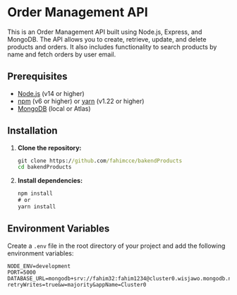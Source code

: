 # Order Management API

This is an Order Management API built using Node.js, Express, and MongoDB. The API allows you to create, retrieve, update, and delete products and orders. It also includes functionality to search products by name and fetch orders by user email.

## Prerequisites

- [Node.js](https://nodejs.org/) (v14 or higher)
- [npm](https://www.npmjs.com/) (v6 or higher) or [yarn](https://yarnpkg.com/) (v1.22 or higher)
- [MongoDB](https://www.mongodb.com/) (local or Atlas)

## Installation

1. **Clone the repository:**

    ```cmd
    git clone https://github.com/fahimcce/bakendProducts
    cd bakendProducts
    ```

2. **Install dependencies:**

    ```cmd
    npm install
    # or
    yarn install
    ```

## Environment Variables

Create a `.env` file in the root directory of your project and add the following environment variables:

```env
NODE_ENV=development
PORT=5000
DATABASE_URL=mongodb+srv://fahim32:fahim1234@cluster0.wisjawo.mongodb.net/ecommerze?retryWrites=true&w=majority&appName=Cluster0


